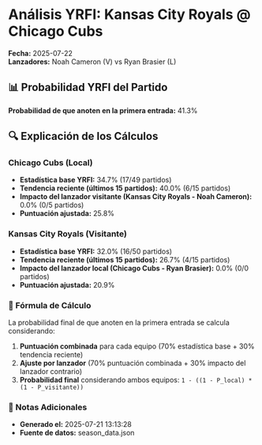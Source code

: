 # Análisis YRFI: Kansas City Royals @ Chicago Cubs

**Fecha:** 2025-07-22  
**Lanzadores:** Noah Cameron (V) vs Ryan Brasier (L)

## 📊 Probabilidad YRFI del Partido

**Probabilidad de que anoten en la primera entrada:** 41.3%

## 🔍 Explicación de los Cálculos

### Chicago Cubs (Local)
- **Estadística base YRFI:** 34.7% (17/49 partidos)
- **Tendencia reciente (últimos 15 partidos):** 40.0% (6/15 partidos)
- **Impacto del lanzador visitante (Kansas City Royals - Noah Cameron):** 0.0% (0/5 partidos)
- **Puntuación ajustada:** 25.8%

### Kansas City Royals (Visitante)
- **Estadística base YRFI:** 32.0% (16/50 partidos)
- **Tendencia reciente (últimos 15 partidos):** 26.7% (4/15 partidos)
- **Impacto del lanzador local (Chicago Cubs - Ryan Brasier):** 0.0% (0/0 partidos)
- **Puntuación ajustada:** 20.9%

### 📝 Fórmula de Cálculo

La probabilidad final de que anoten en la primera entrada se calcula considerando:
1. **Puntuación combinada** para cada equipo (70% estadística base + 30% tendencia reciente)
2. **Ajuste por lanzador** (70% puntuación combinada + 30% impacto del lanzador contrario)
3. **Probabilidad final** considerando ambos equipos: `1 - ((1 - P_local) * (1 - P_visitante))`

### 📌 Notas Adicionales

- **Generado el:** 2025-07-21 13:13:28
- **Fuente de datos:** season_data.json
